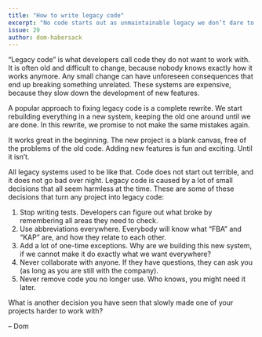 ```yaml
---
title: "How to write legacy code"
excerpt: "No code starts out as unmaintainable legacy we don’t dare to change. All codebases end up there because of a lot of small decisions like these examples."
issue: 29
author: dom-habersack
---
```

“Legacy code” is what developers call code they do not want to work with. It is often old and difficult to change, because nobody knows exactly how it works anymore. Any small change can have unforeseen consequences that end up breaking something unrelated. These systems are expensive, because they slow down the development of new features.

A popular approach to fixing legacy code is a complete rewrite. We start rebuilding everything in a new system, keeping the old one around until we are done. In this rewrite, we promise to not make the same mistakes again.

It works great in the beginning. The new project is a blank canvas, free of the problems of the old code. Adding new features is fun and exciting. Until it isn’t.

All legacy systems used to be like that. Code does not start out terrible, and it does not go bad over night. Legacy code is caused by a lot of small decisions that all seem harmless at the time. These are some of these decisions that turn any project into legacy code:

1. Stop writing tests. Developers can figure out what broke by remembering all areas they need to check.
2. Use abbreviations everywhere. Everybody will know what “FBA” and “KAP” are, and how they relate to each other.
3. Add a lot of one-time exceptions. Why are we building this new system, if we cannot make it do exactly what we want everywhere?
4. Never collaborate with anyone. If they have questions, they can ask you (as long as you are still with the company).
5. Never remove code you no longer use. Who knows, you might need it later.

What is another decision you have seen that slowly made one of your projects harder to work with?

– Dom
